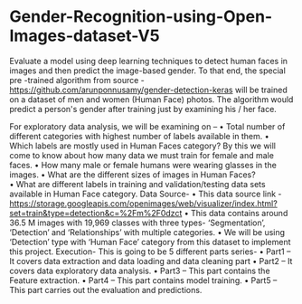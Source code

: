 # Gender-Recognition-using-Open-Images-dataset-V5
Evaluate a model using deep learning techniques to detect human faces in images and then predict the image-based gender. To that end, the special pre -trained algorithm from source - https://github.com/arunponnusamy/gender-detection-keras will be trained on a dataset of men and women (Human Face) photos. The algorithm would predict a person's gender after training just by examining his / her face.

For exploratory data analysis, we will be examining on –
•	Total number of different categories with highest number of labels available in them.
•	Which labels are mostly used in Human Faces category? By this we will come to know about how many data we must train for female and male faces.
•	How many male or female humans were wearing glasses in the images.
•	What are the different sizes of images in Human Faces?	
•	What are different labels in training and validation/testing data sets available in Human Face category.
Data Source-
•	This data source link -https://storage.googleapis.com/openimages/web/visualizer/index.html?set=train&type=detection&c=%2Fm%2F0dzct
•	This data contains around 36.5 M images with 19,969 classes with three types- ‘Segmentation’, ‘Detection’ and ‘Relationships’ with multiple categories.
•	We will be using ‘Detection’ type with ‘Human Face’ category from this dataset to implement this project.
Execution-
This is going to be 5 different parts series-
•	Part1 – It covers data extraction and data loading and data cleaning part
•	Part2 – It covers data exploratory data analysis.
•	Part3 – This part contains the Feature extraction.
•	Part4 – This part contains model training.
•	Part5 – This part carries out the evaluation and predictions.

